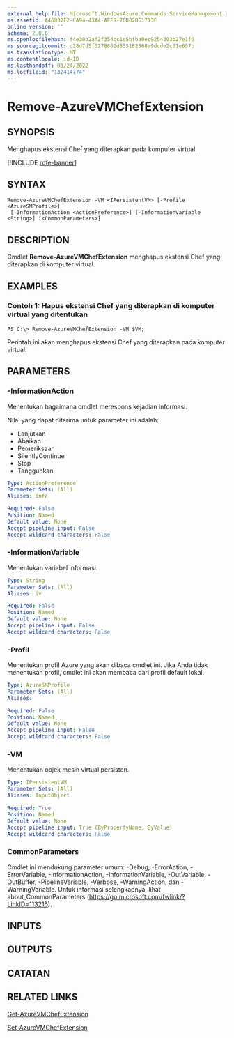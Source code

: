 ```yaml
---
external help file: Microsoft.WindowsAzure.Commands.ServiceManagement.dll-Help.xml
ms.assetid: A46832F2-CA94-43A4-AFF9-70D02851713F
online version: ''
schema: 2.0.0
ms.openlocfilehash: f4e30b2af2f354bc1e5bfba0ec9254303b27e1f0
ms.sourcegitcommit: d28d7d5f6278862d833182868a9dcde2c31e657b
ms.translationtype: MT
ms.contentlocale: id-ID
ms.lasthandoff: 03/24/2022
ms.locfileid: "132414774"
---
```

# Remove-AzureVMChefExtension

## SYNOPSIS
Menghapus ekstensi Chef yang diterapkan pada komputer virtual.

[!INCLUDE [rdfe-banner](../../includes/rdfe-banner.md)]

## SYNTAX

```
Remove-AzureVMChefExtension -VM <IPersistentVM> [-Profile <AzureSMProfile>]
 [-InformationAction <ActionPreference>] [-InformationVariable <String>] [<CommonParameters>]
```

## DESCRIPTION
Cmdlet **Remove-AzureVMChefExtension** menghapus ekstensi Chef yang diterapkan di komputer virtual.

## EXAMPLES

### Contoh 1: Hapus ekstensi Chef yang diterapkan di komputer virtual yang ditentukan
```
PS C:\> Remove-AzureVMChefExtension -VM $VM;
```

Perintah ini akan menghapus ekstensi Chef yang diterapkan pada komputer virtual.

## PARAMETERS

### -InformationAction
Menentukan bagaimana cmdlet merespons kejadian informasi.

Nilai yang dapat diterima untuk parameter ini adalah:

- Lanjutkan
- Abaikan
- Pemeriksaan
- SilentlyContinue
- Stop
- Tangguhkan

```yaml
Type: ActionPreference
Parameter Sets: (All)
Aliases: infa

Required: False
Position: Named
Default value: None
Accept pipeline input: False
Accept wildcard characters: False
```

### -InformationVariable
Menentukan variabel informasi.

```yaml
Type: String
Parameter Sets: (All)
Aliases: iv

Required: False
Position: Named
Default value: None
Accept pipeline input: False
Accept wildcard characters: False
```

### -Profil
Menentukan profil Azure yang akan dibaca cmdlet ini.
Jika Anda tidak menentukan profil, cmdlet ini akan membaca dari profil default lokal.

```yaml
Type: AzureSMProfile
Parameter Sets: (All)
Aliases: 

Required: False
Position: Named
Default value: None
Accept pipeline input: False
Accept wildcard characters: False
```

### -VM
Menentukan objek mesin virtual persisten.

```yaml
Type: IPersistentVM
Parameter Sets: (All)
Aliases: InputObject

Required: True
Position: Named
Default value: None
Accept pipeline input: True (ByPropertyName, ByValue)
Accept wildcard characters: False
```

### CommonParameters
Cmdlet ini mendukung parameter umum: -Debug, -ErrorAction, -ErrorVariable, -InformationAction, -InformationVariable, -OutVariable, -OutBuffer, -PipelineVariable, -Verbose, -WarningAction, dan -WarningVariable. Untuk informasi selengkapnya, lihat about_CommonParameters (https://go.microsoft.com/fwlink/?LinkID=113216).

## INPUTS

## OUTPUTS

## CATATAN

## RELATED LINKS

[Get-AzureVMChefExtension](./Get-AzureVMChefExtension.md)

[Set-AzureVMChefExtension](./Set-AzureVMChefExtension.md)


